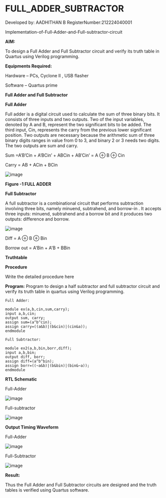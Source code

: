 # FULL_ADDER_SUBTRACTOR

Developed by: AADHITHAN B RegisterNumber:212224040001

Implementation-of-Full-Adder-and-Full-subtractor-circuit

**AIM:**

To design a Full Adder and Full Subtractor circuit and verify its truth table in Quartus using Verilog programming.

**Equipments Required:**

Hardware – PCs, Cyclone II , USB flasher

Software – Quartus prime

**Full Adder and Full Subtractor**

**Full Adder**

Full adder is a digital circuit used to calculate the sum of three binary bits. It consists of three inputs and two outputs. Two of the input variables, denoted by A and B, represent the two significant bits to be added. The third input, Cin, represents the carry from the previous lower significant position. Two outputs are necessary because the arithmetic sum of three binary digits ranges in value from 0 to 3, and binary 2 or 3 needs two digits. The two outputs are sum and carry.

Sum =A’B’Cin + A’BCin’ + ABCin + AB’Cin’ = A ⊕ B ⊕ Cin 

Carry = AB + ACin + BCin

![image](https://github.com/naavaneetha/FULL_ADDER_SUBTRACTOR/assets/154305477/0f30ba51-5ffb-4198-845f-18e054f675e7)

**Figure -1 FULL ADDER**

**Full Subtractor**

A full subtractor is a combinational circuit that performs subtraction involving three bits, namely minuend, subtrahend, and borrow-in . It accepts three inputs: minuend, subtrahend and a borrow bit and it produces two outputs: difference and borrow.

![image](https://github.com/naavaneetha/FULL_ADDER_SUBTRACTOR/assets/154305477/02b24f51-ab51-4304-9ad6-7b81ffc1ead5)

Diff = A ⊕ B ⊕ Bin 

Borrow out = A'Bin + A'B + BBin

**Truthtable**

**Procedure**

Write the detailed procedure here

**Program:**
Program to design a half subtractor and full subtractor circuit and verify its truth table in quartus using Verilog programming. 


~~~
Full Adder: 

module ex(a,b,cin,sum,carry);
input a,b,cin;
output sum, carry;
assign sum=(a^b^cin);
assign carry=((a&b)|(b&cin)|(cin&a));
endmodule

Full Subtractor:

module ex2(a,b,bin,borr,diff);
input a,b,bin;
output diff, borr;
assign diff=(a^b^bin);
assign borr=((~a&b)|(b&bin)|(bin&~a));
endmodule
~~~

**RTL Schematic**

Full-Adder

![image](https://github.com/user-attachments/assets/5162ba9f-c163-4f15-a3e8-cd332e4e65d7)

Full-subtractor

![image](https://github.com/user-attachments/assets/b9036fa9-5d23-4d66-a59d-1e1395ad6e7a)



**Output Timing Waveform**

Full-Adder

![image](https://github.com/user-attachments/assets/ff749d6c-e583-4b61-96a5-5ed686eaede6)

Full-Subtractor

![image](https://github.com/user-attachments/assets/ca2f3407-0524-48cd-9952-8df9faf8c5a7)



**Result:**

Thus the Full Adder and Full Subtractor circuits are designed and the truth tables is verified using Quartus software.



